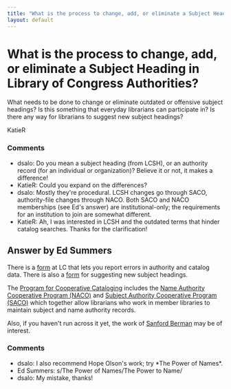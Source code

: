 ```yaml
---
title: "What is the process to change, add, or eliminate a Subject Heading in Library of Congress Authorities?"
layout: default
---
```

What is the process to change, add, or eliminate a Subject Heading in Library of Congress Authorities?
=====================
What needs to be done to change or eliminate outdated or offensive
subject headings? Is this something that everyday librarians can
participate in? Is there any way for librarians to suggest new subject
headings?

KatieR

### Comments ###
* dsalo: Do you mean a subject heading (from LCSH), or an authority record (for
an individual or organization)? Believe it or not, it makes a
difference!
* KatieR: Could you expand on the differences?
* dsalo: Mostly they're procedural. LCSH changes go through SACO, authority-file
changes through NACO. Both SACO and NACO memberships (see Ed's answer)
are institutional-only; the requirements for an institution to join are
somewhat different.
* KatieR: Ah, I was interested in LCSH and the outdated terms that hinder catalog
searches. Thanks for the clarification!


Answer by Ed Summers
----------------
There is a [form](http://www.loc.gov/help/contact-libarch-report.html)
at LC that lets you report errors in authority and catalog data. There
is also a [form](http://www.loc.gov/catdir/cpso/lcshproposalformnew.pdf)
for suggesting new subject headings.

The [Program for Cooperative Cataloging](http://www.loc.gov/aba/pcc/)
includes the [Name Authority Cooperative Program
(NACO)](http://www.loc.gov/aba/pcc/naco/index.html) and [Subject
Authority Cooperative Program
(SACO)](http://www.loc.gov/aba/pcc/saco/index.html) which together allow
librarians who work in member libraries to maintain subject and name
authority records.

Also, if you haven't run across it yet, the work of [Sanford
Berman](http://en.wikipedia.org/wiki/Sanford_Berman) may be of interest.

### Comments ###
* dsalo: I also recommend Hope Olson's work; try \*The Power of Names\*.
* Ed Summers: s/The Power of Names/The Power to Name/
* dsalo: My mistake, thanks!


